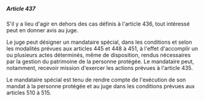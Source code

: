 ##### Article 437

S'il y a lieu d'agir en dehors des cas définis à l'article 436, tout intéressé peut en donner avis au juge.

Le juge peut désigner un mandataire spécial, dans les conditions et selon les modalités prévues aux articles 445 et 448 à 451, à l'effet d'accomplir un ou plusieurs actes déterminés, même de disposition, rendus nécessaires par la gestion du patrimoine de la personne protégée. Le mandataire peut, notamment, recevoir mission d'exercer les actions prévues à l'article 435.

Le mandataire spécial est tenu de rendre compte de l'exécution de son mandat à la personne protégée et au juge dans les conditions prévues aux articles 510 à 515.

